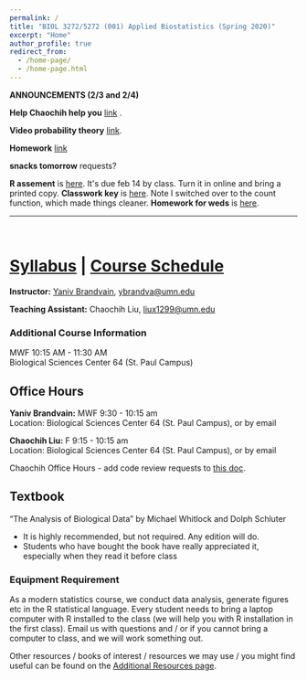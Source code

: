 ```yaml
---
permalink: /
title: "BIOL 3272/5272 (001) Applied Biostatistics (Spring 2020)"
excerpt: "Home"
author_profile: true
redirect_from:
  - /home-page/
  - /home-page.html
---
```


<!-- This is the front page (home page) of the website -->

**ANNOUNCEMENTS (2/3 and 2/4)**

**Help Chaochih help you** [link](https://canvas.umn.edu/courses/151855/discussion_topics/595514) . 

**Video probability theory** [link](https://www.youtube.com/watch?v=H8LnzgQxNoM).          

**Homework**  [link](https://docs.google.com/forms/d/1FYXGLfUycyJhhUD6PGvwdhxsfhLpZFNcNa5J-8wUbnE/edit)

**snacks tomorrow** requests?    

**R assement** is [here](https://canvas.umn.edu/courses/151855/assignments/1003199). It's due feb 14 by class. Turn it in online and bring a printed copy.
**Classwork key** is [here](https://drive.google.com/open?id=1VneoAmjlMoHKx6WS0d32GCtts78IsxPZ). Note I switched over to the count function, which made things cleaner.
**Homework for weds** is [here](https://docs.google.com/forms/d/1FYXGLfUycyJhhUD6PGvwdhxsfhLpZFNcNa5J-8wUbnE/).


---

<p>&nbsp;</p>

# [Syllabus](https://biol3272-5272.github.io/biostats2020/syllabus/) | [Course Schedule](https://biol3272-5272.github.io/biostats2020/schedule/)

**Instructor:** [Yaniv Brandvain](https://cbs.umn.edu/contacts/yaniv-brandvain), ybrandva@umn.edu

**Teaching Assistant:** Chaochih Liu, liux1299@umn.edu

### Additional Course Information

MWF 10:15 AM - 11:30 AM<br/>
Biological Sciences Center 64 (St. Paul Campus)

## Office Hours

**Yaniv Brandvain:** MWF 9:30 - 10:15 am<br/>
Location: Biological Sciences Center 64 (St. Paul Campus), or by email

**Chaochih Liu:** F 9:15 - 10:15 am<br/>
Location: Biological Sciences Center 64 (St. Paul Campus), or by email

Chaochih Office Hours - add code review requests to [this doc](https://docs.google.com/document/d/133gwjcjJF6nAep2pu2oa2Qb3wC1K3mBxucm-1HmA5Xo/edit?usp=sharing).

## Textbook

“The Analysis of Biological Data” by Michael Whitlock and Dolph Schluter

- It is highly recommended, but not required. Any edition will do.
- Students who have bought the book have really appreciated it, especially when they read it before class

### Equipment Requirement

As a modern statistics course, we conduct data analysis, generate figures etc in the R statistical language. Every student needs to bring a laptop computer with R installed to the class (we will help you with R installation in the first class). Email us with questions and / or if you cannot bring a computer to class, and we will work something out.

Other resources / books of interest / resources we may use / you might find useful can be found on the [Additional Resources page](https://biol3272-5272.github.io/biostats2020/resources/).
